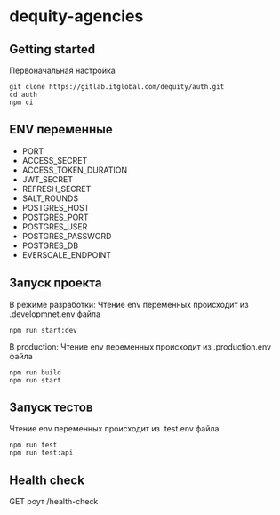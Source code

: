 # dequity-agencies

## Getting started
Первоначальная настройка
```
git clone https://gitlab.itglobal.com/dequity/auth.git
cd auth
npm ci
```
## ENV переменные
- PORT
- ACCESS_SECRET
- ACCESS_TOKEN_DURATION
- JWT_SECRET
- REFRESH_SECRET
- SALT_ROUNDS
- POSTGRES_HOST
- POSTGRES_PORT
- POSTGRES_USER
- POSTGRES_PASSWORD
- POSTGRES_DB
- EVERSCALE_ENDPOINT
## Запуск проекта
В режиме разработки:
Чтение env переменных происходит из .developmnet.env файла
```
npm run start:dev
```
В production:
Чтение env переменных происходит из .production.env файла
```
npm run build
npm run start
```
## Запуск тестов
Чтение env переменных происходит из .test.env файла
```
npm run test
npm run test:api
```
## Health check
GET роут /health-check